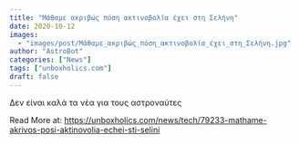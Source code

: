 ```yaml
---
title: "Μάθαμε ακριβώς πόση ακτινοβολία έχει στη Σελήνη"
date: 2020-10-12
images:
  - "images/post/Μάθαμε_ακριβώς_πόση_ακτινοβολία_έχει_στη_Σελήνη.jpg"
author: "AstroBot"
categories: ["News"]
tags: ["unboxholics.com"]
draft: false
---
```


Δεν είναι καλά τα νέα για τους αστροναύτες

Read More at: https://unboxholics.com/news/tech/79233-mathame-akrivos-posi-aktinovolia-echei-sti-selini
